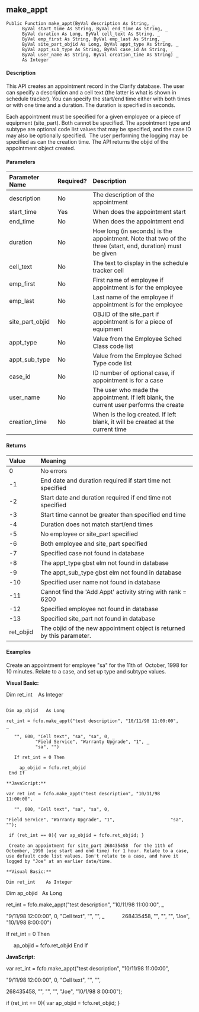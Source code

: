 make_appt
---------

```
Public Function make_appt(ByVal description As String, _
      ByVal start_time As String, ByVal end_time As String, _
      ByVal duration As Long, ByVal cell_text As String, _
      ByVal emp_first As String, ByVal emp_last As String, _
      ByVal site_part_objid As Long, ByVal appt_type As String, _
      ByVal appt_sub_type As String, ByVal case_id As String, _
      ByVal user_name As String, ByVal creation_time As String) _
      As Integer
```

#### Description

This API creates an appointment record in the Clarify database. The user can specify a description and a cell text (the latter is what is shown in schedule tracker). You can specify the start/end time either with both times or with one time and a duration. The duration is specified in seconds.

Each appointment must be specified for a given employee or a piece of equipment (site_part). Both cannot be specified. The appointment type and subtype are optional code list values that may be specified, and the case ID may also be optionally specified.  The user performing the logging may be specified as can the creation time. The API returns the objid of the appointment object created.

#### Parameters

| Parameter Name | Required? | Description |
|:--- |:--- |:--- |
| description | No | The description of the appointment |
| start_time | Yes | When does the appointment start |
| end_time | No | When does the appointment end |
| duration | No | How long (in seconds) is the appointment. Note that two of the three (start, end, duration) must be given |
| cell_text | No | The text to display in the schedule tracker cell |
| emp_first | No | First name of employee if appointment is for the employee |
| emp_last | No | Last name of the employee if appointment is for the employee |
| site_part_objid | No | OBJID of the site_part if appointment is for a piece of equipment |
| appt_type | No | Value from the Employee Sched Class code list |
| appt_sub_type | No | Value from the Employee Sched Type code list |
| case_id | No | ID number of optional case, if appointment is for a case |
| user_name | No | The user who made the appointment. If left blank, the current user performs the create |
| creation_time | No | When is the log created. If left blank, it will be created at the current time |

#### Returns

| Value | Meaning |
|:--- |:--- |
| 0 | No errors |
| -1 | End date and duration required if start time not specified |
| -2 | Start date and duration required if end time not specified |
| -3 | Start time cannot be greater than specified end time |
| -4 | Duration does not match start/end times |
| -5 | No employee or site_part specified |
| -6 | Both employee and site_part specified |
| -7 | Specified case not found in database |
| -8 | The appt_type gbst elm not found in database |
| -9 | The appt_sub_type gbst elm not found in database |
| -10 | Specified user name not found in database |
| -11 | Cannot find the 'Add Appt' activity string with rank = 6200 |
| -12 | Specified employee not found in database |
| -13 | Specified site_part not found in database |
| ret_objid | The objid of the new appointment object is returned by this parameter. |

#### Examples

Create an appointment for employee "sa" for the 11th of  October, 1998 for 10 minutes. Relate to a case, and set up type and subtype values.

**Visual Basic:**

Dim ret_int    As Integer
```

Dim ap_objid   As Long

ret_int = fcfo.make_appt("test description", "10/11/98 11:00:00", _      
  
   "", 600, "Cell text", "sa", "sa", 0, _
           "Field Service", "Warranty Upgrade", "1", _
           "sa", "")
  
   If ret_int = 0 Then

     ap_objid = fcfo.ret_objid
 End If
 
**JavaScript:**

var ret_int = fcfo.make_appt("test description", "10/11/98 11:00:00",      
  
   "", 600, "Cell text", "sa", "sa", 0,
  
"Field Service", "Warranty Upgrade", "1",                     "sa", "");

 if (ret_int == 0){ var ap_objid = fcfo.ret_objid; }

 Create an appointment for site_part 268435458  for the 11th of  Octember, 1998 (use start and end time) for 1 hour. Relate to a case, use default code list values. Don't relate to a case, and have it logged by "Joe" at an earlier date/time.

**Visual Basic:**

Dim ret_int    As Integer
```

Dim ap_objid   As Long

ret_int = fcfo.make_appt("test description", "10/11/98 11:00:00", _      
  
   "9/11/98 12:00:00", 0, "Cell text", "", "", _
           268435458, "", "", "", "Joe", "10/1/98 8:00:00")  
  
   If ret_int = 0 Then
  
     ap_objid = fcfo.ret_objid
 End If
 
**JavaScript:**

var ret_int = fcfo.make_appt("test description", "10/11/98 11:00:00",       
  
   "9/11/98 12:00:00", 0, "Cell text", "", "",
  
268435458, "", "", "", "Joe", "10/1/98 8:00:00");

 if (ret_int == 0){ var ap_objid = fcfo.ret_objid; }